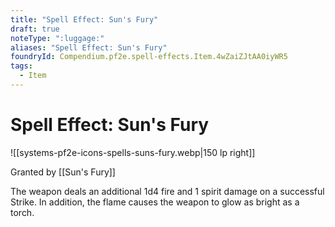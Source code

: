 ```yaml
---
title: "Spell Effect: Sun's Fury"
draft: true
noteType: ":luggage:"
aliases: "Spell Effect: Sun's Fury"
foundryId: Compendium.pf2e.spell-effects.Item.4wZaiZJtAA0iyWR5
tags:
  - Item
---
```


# Spell Effect: Sun's Fury
![[systems-pf2e-icons-spells-suns-fury.webp|150 lp right]]

Granted by [[Sun's Fury]]

The weapon deals an additional 1d4 fire and 1 spirit damage on a successful Strike. In addition, the flame causes the weapon to glow as bright as a torch.
